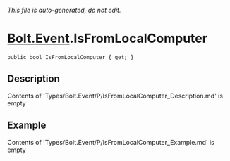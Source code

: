 *This file is auto-generated, do not edit.*

# [Bolt.Event](Types/Bolt.Event.md).IsFromLocalComputer
`public bool IsFromLocalComputer { get; }`
## Description
Contents of 'Types/Bolt.Event/P/IsFromLocalComputer_Description.md' is empty
## Example
Contents of 'Types/Bolt.Event/P/IsFromLocalComputer_Example.md' is empty
